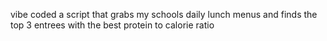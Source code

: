 vibe coded a script that grabs 
my schools daily lunch menus 
and finds the 
top 3 entrees with the best 
protein to calorie ratio
